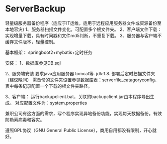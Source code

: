 # ServerBackup
轻量级服务器备份程序（适应于IT运维，适用于远程应用服务器文件或资源备份至本地容灾)
1、服务器扫描文件变化，可配置多个根文件夹。
2、客户端文件下载：实现增量下载，具有时间戳和文件md5判断，不重复下载。
3、服务器与客户端不缓存文件版本，轻量控制。

基本框架：
springboot2+mybatis+定时任务

安装：
1、数据库参见DB.sql

2、服务端安装
要求java应用服务器 tomcat等. jdk:1.8.
部署后定时扫描文件夹（建议晚间）
需备份的文件夹设置参见数据库表：serverfile_catagoryconfig，表中每条记录配置一个下载的根文件夹路径。
    
3、客户端：
运行backupclient.bat，关联的backupclient.jar由本程序导出生成。
对应配置文件为：system.properties

兼职公司有这方面的需求，写个程序实现异地备份功能，实现每天数据备份。有效防勒索病毒和容灾。

遵照GPL协议（GNU General Public License），商用自用都没有限制，开心就好。

     
     
